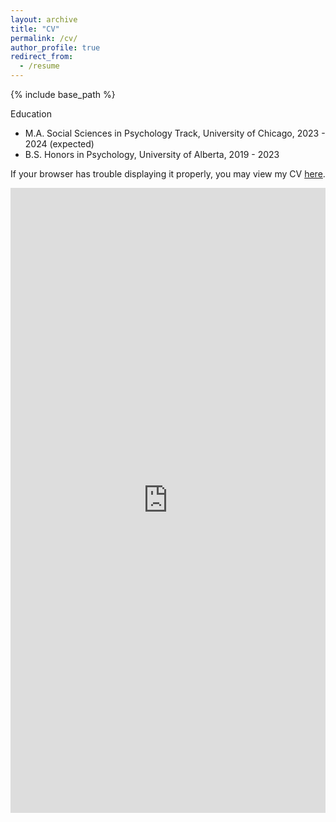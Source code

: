 ```yaml
---
layout: archive
title: "CV"
permalink: /cv/
author_profile: true
redirect_from:
  - /resume
---
```


{% include base_path %}

Education

* M.A. Social Sciences in Psychology Track, University of Chicago, 2023 - 2024 (expected)
* B.S. Honors in Psychology, University of Alberta, 2019 - 2023

If your browser has trouble displaying it properly, you may view my CV [here](https://docs.google.com/gview?url=https://raw.githubusercontent.com/shikangpeng/ShikangPeng-CV/main/Shikang_CV.pdf).

<iframe src="https://docs.google.com/gview?url=https://raw.githubusercontent.com/shikangpeng/ShikangPeng-CV/main/Shikang_CV.pdf&embedded=true" style="margin: auto; width: 100%;" height="1000" frameborder="0" > </iframe>
